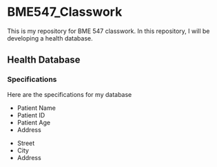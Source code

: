 # BME547_Classwork

This is my repository for BME 547 classwork.
In this repository, I will be developing a health database.

## Health Database
### Specifications
Here are the specifications for my database
* Patient Name
* Patient ID
* Patient Age
* Address
 - Street
 - City
 - Address

